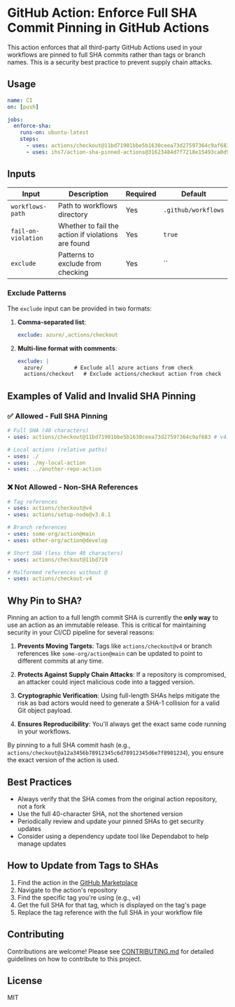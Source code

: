 # GitHub Action: Enforce Full SHA Commit Pinning in GitHub Actions

This action enforces that all third-party GitHub Actions used in your workflows are pinned to full SHA commits rather than tags or branch names. This is a security best practice to prevent supply chain attacks.

## Usage

```yaml
name: CI
on: [push]

jobs:
  enforce-sha:
    runs-on: ubuntu-latest
    steps:
      - uses: actions/checkout@11bd71901bbe5b1630ceea73d27597364c9af683 # v4.2.2
      - uses: ihs7/action-sha-pinned-actions@31623484d7f7218e15493ca0d9615d4d17a7e8bf # v1.0.0
```

## Inputs

| Input               | Description                                               | Required | Default             |
| ------------------- | --------------------------------------------------------- | -------- | ------------------- |
| `workflows-path`    | Path to workflows directory                               | Yes      | `.github/workflows` |
| `fail-on-violation` | Whether to fail the action if violations are found        | Yes      | `true`              |
| `exclude`           | Patterns to exclude from checking                         | Yes      | ``                  |

### Exclude Patterns

The `exclude` input can be provided in two formats:

1. **Comma-separated list**:
   ```yaml
   exclude: azure/,actions/checkout
   ```

2. **Multi-line format with comments**:
   ```yaml
   exclude: |
     azure/          # Exclude all azure actions from check
     actions/checkout   # Exclude actions/checkout action from check
   ```

## Examples of Valid and Invalid SHA Pinning

### ✅ Allowed - Full SHA Pinning

```yaml
# Full SHA (40 characters)
- uses: actions/checkout@11bd71901bbe5b1630ceea73d27597364c9af683 # v4.2.2

# Local actions (relative paths)
- uses: ./
- uses: ./my-local-action
- uses: ../another-repo-action
```

### ❌ Not Allowed - Non-SHA References

```yaml
# Tag references
- uses: actions/checkout@v4
- uses: actions/setup-node@v3.8.1

# Branch references
- uses: some-org/action@main
- uses: other-org/action@develop

# Short SHA (less than 40 characters)
- uses: actions/checkout@11bd719

# Malformed references without @
- uses: actions/checkout-v4
```

## Why Pin to SHA?

Pinning an action to a full length commit SHA is currently the **only way** to use an action as an immutable release. This is critical for maintaining security in your CI/CD pipeline for several reasons:

1. **Prevents Moving Targets**: Tags like `actions/checkout@v4` or branch references like `some-org/action@main` can be updated to point to different commits at any time.

2. **Protects Against Supply Chain Attacks**: If a repository is compromised, an attacker could inject malicious code into a tagged version.

3. **Cryptographic Verification**: Using full-length SHAs helps mitigate the risk as bad actors would need to generate a SHA-1 collision for a valid Git object payload.

4. **Ensures Reproducibility**: You'll always get the exact same code running in your workflows.

By pinning to a full SHA commit hash (e.g., `actions/checkout@a12a3456b78912345c6d78912345d6e7f8901234`), you ensure the exact version of the action is used.

## Best Practices

- Always verify that the SHA comes from the original action repository, not a fork
- Use the full 40-character SHA, not the shortened version
- Periodically review and update your pinned SHAs to get security updates
- Consider using a dependency update tool like Dependabot to help manage updates

## How to Update from Tags to SHAs

1. Find the action in the [GitHub Marketplace](https://github.com/marketplace?type=actions)
2. Navigate to the action's repository
3. Find the specific tag you're using (e.g., `v4`)
4. Get the full SHA for that tag, which is displayed on the tag's page
5. Replace the tag reference with the full SHA in your workflow file

## Contributing

Contributions are welcome! Please see [CONTRIBUTING.md](CONTRIBUTING.md) for detailed guidelines on how to contribute to this project.

## License

MIT
